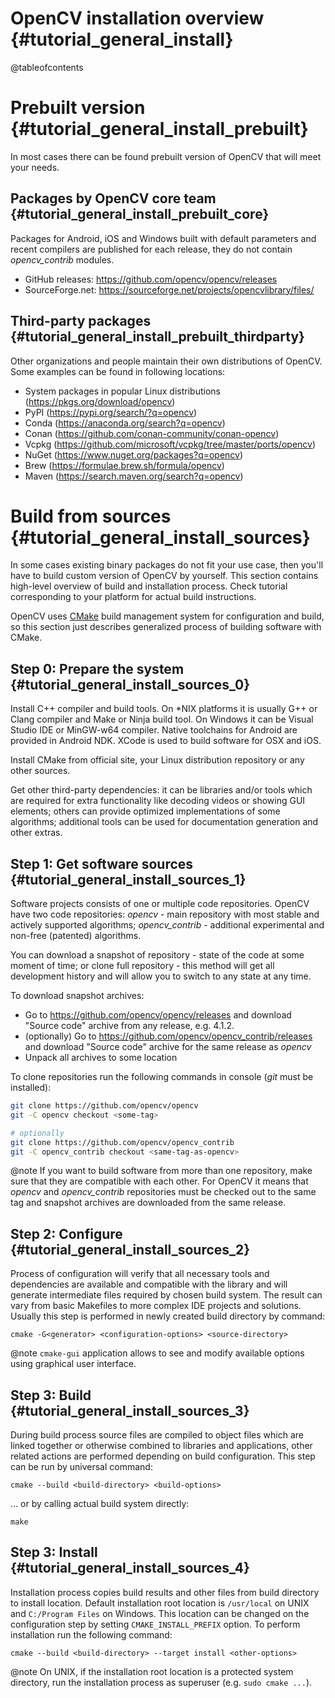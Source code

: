 OpenCV installation overview {#tutorial_general_install}
============================

@tableofcontents

# Prebuilt version {#tutorial_general_install_prebuilt}

In most cases there can be found prebuilt version of OpenCV that will meet your needs.

## Packages by OpenCV core team  {#tutorial_general_install_prebuilt_core}

Packages for Android, iOS and Windows built with default parameters and recent compilers are published for each release, they do not contain _opencv_contrib_ modules.

- GitHub releases: https://github.com/opencv/opencv/releases
- SourceForge.net: https://sourceforge.net/projects/opencvlibrary/files/


## Third-party packages  {#tutorial_general_install_prebuilt_thirdparty}

Other organizations and people maintain their own distributions of OpenCV. Some examples can be found in following locations:

- System packages in popular Linux distributions (https://pkgs.org/download/opencv)
- PyPI (https://pypi.org/search/?q=opencv)
- Conda (https://anaconda.org/search?q=opencv)
- Conan (https://github.com/conan-community/conan-opencv)
- Vcpkg (https://github.com/microsoft/vcpkg/tree/master/ports/opencv)
- NuGet (https://www.nuget.org/packages?q=opencv)
- Brew (https://formulae.brew.sh/formula/opencv)
- Maven (https://search.maven.org/search?q=opencv)


# Build from sources {#tutorial_general_install_sources}

In some cases existing binary packages do not fit your use case, then you'll have to build custom version of OpenCV by yourself. This section contains high-level overview of build and installation process. Check tutorial corresponding to your platform for actual build instructions.

OpenCV uses [CMake](https://cmake.org/) build management system for configuration and build, so this section just describes generalized process of building software with CMake.


## Step 0: Prepare the system {#tutorial_general_install_sources_0}

Install C++ compiler and build tools. On \*NIX platforms it is usually G++ or Clang compiler and Make or Ninja build tool. On Windows it can be Visual Studio IDE or MinGW-w64 compiler. Native toolchains for Android are provided in Android NDK. XCode is used to build software for OSX and iOS.

Install CMake from official site, your Linux distribution repository or any other sources.

Get other third-party dependencies: it can be libraries and/or tools which are required for extra functionality like decoding videos or showing GUI elements; others can provide optimized implementations of some algorithms; additional tools can be used for documentation generation and other extras.


## Step 1: Get software sources {#tutorial_general_install_sources_1}

Software projects consists of one or multiple code repositories. OpenCV have two code repositories: _opencv_ - main repository with most stable and actively supported algorithms; _opencv_contrib_ - additional experimental and non-free (patented) algorithms.

You can download a snapshot of repository - state of the code at some moment of time; or clone full repository - this method will get all development history and will allow you to switch to any state at any time.

To download snapshot archives:

- Go to https://github.com/opencv/opencv/releases and download "Source code" archive from any release, e.g. 4.1.2.
- (optionally) Go to https://github.com/opencv/opencv_contrib/releases and download "Source code" archive for the same release as _opencv_
- Unpack all archives to some location

To clone repositories run the following commands in console (_git_ must be installed):

```.sh
git clone https://github.com/opencv/opencv
git -C opencv checkout <some-tag>

# optionally
git clone https://github.com/opencv/opencv_contrib
git -C opencv_contrib checkout <same-tag-as-opencv>
```

@note
If you want to build software from more than one repository, make sure that they are compatible with each other. For OpenCV it means that _opencv_ and _opencv_contrib_ repositories must be checked out to the same tag and snapshot archives are downloaded from the same release.


## Step 2: Configure {#tutorial_general_install_sources_2}

Process of configuration will verify that all necessary tools and dependencies are available and compatible with the library and will generate intermediate files required by chosen build system. The result can vary from basic Makefiles to more complex IDE projects and solutions. Usually this step is performed in newly created build directory by command:
```
cmake -G<generator> <configuration-options> <source-directory>
```

@note
`cmake-gui` application allows to see and modify available options using graphical user interface.


## Step 3: Build {#tutorial_general_install_sources_3}

During build process source files are compiled to object files which are linked together or otherwise combined to libraries and applications, other related actions are performed depending on build configuration. This step can be run by universal command:
```
cmake --build <build-directory> <build-options>
```
... or by calling actual build system directly:
```
make
```

## Step 3: Install {#tutorial_general_install_sources_4}

Installation process copies build results and other files from build directory to install location. Default installation root location is `/usr/local` on UNIX and `C:/Program Files` on Windows. This location can be changed on the configuration step by setting `CMAKE_INSTALL_PREFIX` option. To perform installation run the following command:
```
cmake --build <build-directory> --target install <other-options>
```

@note
On UNIX, if the installation root location is a protected system directory, run the installation process as superuser (e.g. `sudo cmake ...`).
